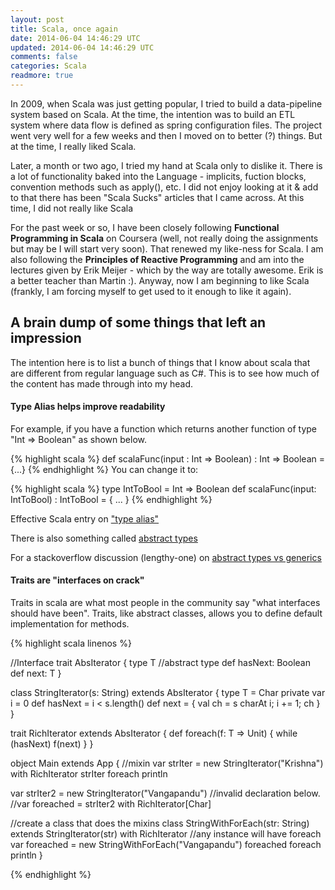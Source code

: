 ```yaml
---           
layout: post
title: Scala, once again
date: 2014-06-04 14:46:29 UTC
updated: 2014-06-04 14:46:29 UTC
comments: false
categories: Scala
readmore: true
---
```


In 2009, when Scala was just getting popular, I tried to build a data-pipeline system based on Scala. At the time, the intention was to build an ETL system where data flow is defined as spring configuration files. The project went very well for a few weeks and then I moved on to better (?) things. But at the time, I really liked Scala.

Later, a month or two ago, I tried my hand at Scala only to dislike it. There is a lot of functionality baked into the Language - implicits, fuction blocks, convention methods such as apply(), etc. I did not enjoy looking at it & add to that there has been "Scala Sucks" articles that I came across. At this time, I did not really like Scala

For the past week or so, I have been closely following **Functional Programming in Scala** on Coursera (well, not really doing the assignments but may be I will start very soon). That renewed my like-ness for Scala. I am also following the **Principles of Reactive Programming** and am into the lectures given by Erik Meijer - which by the way are totally awesome. Erik is a better teacher than Martin :). Anyway, now I am beginning to like Scala (frankly, I am forcing myself to get used to it enough to like it again).

## A brain dump of some things that left an impression
The intention here is to list a bunch of things that I know about scala that are different from regular language such as C#. This is to see how much of the content has made through into my head.

#### Type Alias helps improve readability 

For example, if you have a function which returns another function of type "Int => Boolean" as shown below.

{% highlight scala %}
def scalaFunc(input : Int => Boolean) : Int => Boolean = {...}
{% endhighlight %}
You can change it to:

{% highlight scala %}
type IntToBool = Int => Boolean
def scalaFunc(input: IntToBool) : IntToBool = { ... }
{% endhighlight %}

Effective Scala entry on ["type alias"](http://twitter.github.io/effectivescala/#Types%20and%20Generics-Type%20aliases)

There is also something called [abstract types](http://docs.scala-lang.org/tutorials/tour/abstract-types.html)

For a stackoverflow discussion (lengthy-one) on [abstract types vs generics](http://stackoverflow.com/a/1154727)

#### Traits are "interfaces on crack"

Traits in scala are what most people in the community say "what interfaces should have been". Traits, like abstract classes, allows you to define default implementation for methods.

{% highlight scala linenos %}

//Interface 
trait AbsIterator {
  type T //abstract type 
  def hasNext: Boolean
  def next: T
}

class StringIterator(s: String) extends AbsIterator {
  type T = Char
  private var i = 0
  def hasNext = i < s.length()
  def next = { val ch = s charAt i; i += 1; ch }
}

trait RichIterator extends AbsIterator {
  def foreach(f: T => Unit) { while (hasNext) f(next) }
}

object Main extends App {
  //mixin
  var strIter = new StringIterator("Krishna") with RichIterator
  strIter foreach println

  var strIter2 = new StringIterator("Vangapandu")
  //invalid declaration below.
  //var foreached = strIter2 with RichIterator[Char] 

  //create a class that does the mixins
  class StringWithForEach(str: String) extends StringIterator(str) with RichIterator
  //any instance will have foreach
  var foreached = new StringWithForEach("Vangapandu")
  foreached foreach println
}

{% endhighlight %}